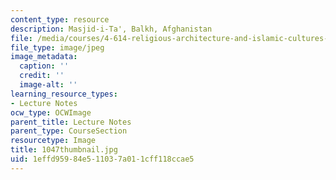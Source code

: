 ```yaml
---
content_type: resource
description: Masjid-i-Ta', Balkh, Afghanistan
file: /media/courses/4-614-religious-architecture-and-islamic-cultures-fall-2002/1effd95984e511037a011cff118ccae5_1047thumbnail.jpg
file_type: image/jpeg
image_metadata:
  caption: ''
  credit: ''
  image-alt: ''
learning_resource_types:
- Lecture Notes
ocw_type: OCWImage
parent_title: Lecture Notes
parent_type: CourseSection
resourcetype: Image
title: 1047thumbnail.jpg
uid: 1effd959-84e5-1103-7a01-1cff118ccae5
---
```

